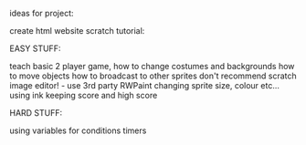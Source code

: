ideas for project:

create html website scratch tutorial:

EASY STUFF:

teach basic 2 player game,
how to change costumes and backgrounds
how to move objects
how to broadcast to other sprites
don't recommend scratch image editor! - use 3rd party RWPaint
changing sprite size, colour etc...
using ink
keeping score and high score

HARD STUFF:

using variables for conditions
timers

